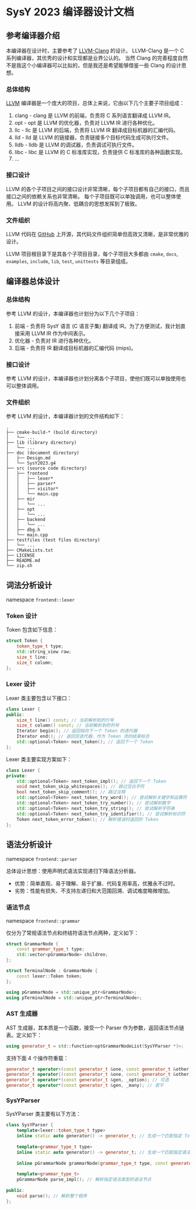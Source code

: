 # SysY 2023 编译器设计文档

## 参考编译器介绍

本编译器在设计时，主要参考了 [LLVM-Clang](https://clang.llvm.org/) 的设计。
LLVM-Clang 是一个 C 系列编译器，其优秀的设计和实现都是业界公认的。
当然 Clang 的完善程度自然不是我这个小编译器可以比拟的，但是我还是希望能够借鉴一些 Clang 的设计思想。

### 总体结构

[LLVM](https://github.com/llvm/llvm-project) 编译器是一个庞大的项目，总体上来说，它由以下几个主要子项目组成：
1. clang - clang 是 LLVM 的前端，负责将 C 系列语言翻译成 LLVM IR。
2. opt - opt 是 LLVM 的优化器，负责对 LLVM IR 进行各种优化。
3. llc - llc 是 LLVM 的后端，负责将 LLVM IR 翻译成目标机器的汇编代码。
4. lld - lld 是 LLVM 的链接器，负责链接多个目标代码生成可执行文件。
5. lldb - lldb 是 LLVM 的调试器，负责调试可执行文件。
6. libc - libc 是 LLVM 的 C 标准库实现，负责提供 C 标准库的各种函数实现。
7. ...

### 接口设计

LLVM 的各个子项目之间的接口设计非常清晰，每个子项目都有自己的接口，而且接口之间的依赖关系也非常清晰。
每个子项目既可以单独调用，也可以整体使用。
LLVM 的设计将高内聚、低耦合的思想发挥到了极致。

### 文件组织

LLVM 代码在 [GitHub](https://github.com/llvm/llvm-project) 上开源，其代码文件组织简单但高效又清晰，是非常优雅的设计。

LLVM 项目根目录下是其各个子项目目录，每个子项目大多都由 `cmake`, `docs`, `examples`, `include`, `lib`, `test`, `unittests` 等目录组成。

## 编译器总体设计

### 总体结构

参考 LLVM 的设计，本编译器也计划分为以下几个子项目：
1. 前端 - 负责将 SysY 语言 (C 语言子集) 翻译成 IR。为了方便测试，我计划直接采用 LLVM IR 作为中间表示。
2. 优化器 - 负责对 IR 进行各种优化。
3. 后端 - 负责将 IR 翻译成目标机器的汇编代码 (mips)。

### 接口设计

参考 LLVM 的设计，本编译器也计划分离各个子项目，使他们既可以单独使用也可以整体调用。

### 文件组织

参考 LLVM 的设计，本编译器计划的文件结构如下：
```
.
├── cmake-build-* (build directory)
│   └── ...
├── lib (library directory)
│   └── ...
├── doc (document directory)
│   ├── Design.md
│   └── SysY2023.g4
├── src (source code directory)
│   ├── frontend
│   │   ├── lexer*
│   │   ├── parser*
│   │   ├── visitor*
│   │   └── main.cpp
│   ├── mir
│   │   └── ...
│   ├── opt
│   │   └── ...
│   ├── backend
│   │   └── ...
│   ├── dbg.h
│   └── main.cpp
├── testfiles (test files directory)
│   └── ...
├── CMakeLists.txt
├── LICENSE
├── README.md
└── zip.sh
```

## 词法分析设计

namespace `frontend::lexer`

### Token 设计

Token 包含如下信息：
```cpp
struct Token {
    token_type_t type;
    std::string_view raw;
    size_t line;
    size_t column;
};
```

### Lexer 设计

Lexer 类主要包含以下接口：
```cpp
class Lexer {
public:
    size_t line() const; // 当前解析到的行号
    size_t column() const; // 当前解析到的列号
    Iterator begin(); // 返回指向下一个 Token 的迭代器
    Iterator end(); // 返回空迭代器，作为 Token 流的结束标志
    std::optional<Token> next_token(); // 返回下一个 Token
};
```

Lexer 类主要实现方案如下：
```cpp
class Lexer {
private:
    std::optional<Token> next_token_impl(); // 返回下一个 Token
    void next_token_skip_whitespaces(); // 跳过空白字符
    bool next_token_skip_comment(); // 跳过注释
    std::optional<Token> next_token_try_word(); // 尝试解析关键字和运算符
    std::optional<Token> next_token_try_number(); // 尝试解析数字
    std::optional<Token> next_token_try_string(); // 尝试解析字符串
    std::optional<Token> next_token_try_identifier(); // 尝试解析标识符
    Token next_token_error_token(); // 解析错误时返回的 Token
};
```

## 语法分析设计

namespace `frontend::parser`

总体设计思想：使用声明式语法实现递归下降语法分析器。

- 优势：简单直观、易于理解、易于扩展、代码复用率高，优雅永不过时。
- 劣势：性能有损失、不支持左递归和大范围回溯、调试难度略微增加。

### 语法节点

namespace `frontend::grammar`

仅分为了常规语法节点和终结符语法节点两种，定义如下：
```cpp
struct GrammarNode {
    const grammar_type_t type;
    std::vector<pGrammarNode> children;
};

struct TerminalNode : GrammarNode {
    const lexer::Token token;
};

using pGrammarNode = std::unique_ptr<GrammarNode>;
using pTerminalNode = std::unique_ptr<TerminalNode>;
```

### AST 生成器

AST 生成器，其本质是一个函数，接受一个 Parser 作为参数，返回语法节点链表。定义如下：
```cpp
using generator_t = std::function<optGrammarNodeList(SysYParser *)>;
```

支持下面 4 个操作符重载：
```cpp
generator_t operator+(const generator_t &one, const generator_t &other); // 串联
generator_t operator|(const generator_t &one, const generator_t &other); // 选择
generator_t operator*(const generator_t &gen, _option); // 可选
generator_t operator*(const generator_t &gen, _many); // 若干
```

### SysYParser

SysYParser 类主要有以下方法：
```cpp
class SysYParser {
    template<lexer::token_type_t type>
    inline static auto generator() -> generator_t; // 生成一个匹配指定 Token 类型的 generator
    
    template<grammar_type_t type>
    inline static auto generator() -> generator_t; // 生成一个匹配指定语法类型的 generator
    
    inline pGrammarNode grammarNode(grammar_type_t type, const generator_t &gen); // 生成一个语法节点
    
    template<grammar_type_t>
    pGrammarNode parse_impl(); // 解析指定语法类型的语法节点
    
public:
    void parse(); // 解析整个程序
};
```

